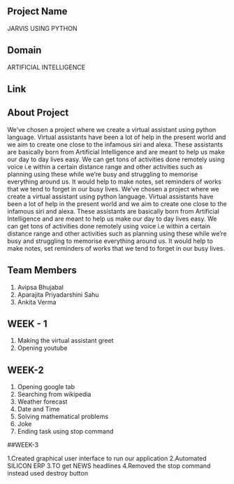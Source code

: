 ## Project Name

JARVIS USING PYTHON

## Domain

ARTIFICIAL INTELLIGENCE

## Link



## About Project

We’ve chosen a project where we create a virtual assistant using python language. 
Virtual assistants have been a lot of help in the present world and we aim to create one close to the infamous siri and alexa. 
These assistants are basically born from Artificial Intelligence and are meant to help us make our day to day lives easy.
We can get tons of activities done remotely using voice i.e within a certain distance range and other activities such as planning using these while we’re busy 
and struggling to memorise everything around us. It would help to make notes, set reminders of works that we tend to forget in our busy lives.
We’ve chosen a project where we create a virtual assistant using python language. Virtual assistants have been a lot of help in the present world and we aim to 
create one close to the infamous siri and alexa. These assistants are basically born from Artificial Intelligence and are meant to help us make our day to day lives easy. 
We can get tons of activities done remotely using voice i.e within a certain distance range and other activities such as planning using these while
we’re busy and struggling to memorise everything around us. It would help to make notes, set reminders of works that we tend to forget in our busy lives. 

## Team Members

 1. Avipsa Bhujabal
 2. Aparajita Priyadarshini Sahu
 3. Ankita Verma

## WEEK - 1

 1. Making the virtual assistant greet
 2. Opening youtube 
 
## WEEK-2

 1. Opening google tab
 2. Searching from wikipedia
 3. Weather forecast
 4. Date and Time
 5. Solving mathematical problems
 6. Joke
 7. Ending task using stop command
 
 ##WEEK-3
 
 1.Created graphical user interface to run our application
 2.Automated SILICON ERP
 3.TO get NEWS headlines
 4.Removed the stop command instead used destroy button
 
